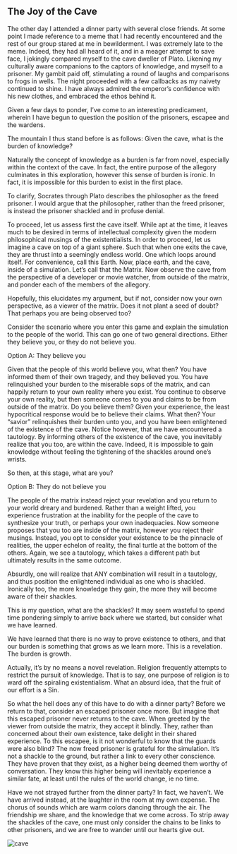 ## The Joy of the Cave

The other day I attended a dinner party with several close friends. At some point I made reference to a meme that I had recently encountered and the rest of our group stared at me in bewilderment. I was extremely late to the meme. Indeed, they had all heard of it, and in a meager attempt to save face, I jokingly compared myself to the cave dweller of Plato. Likening my culturally aware companions to the captors of knowledge, and myself to a prisoner. My gambit paid off, stimulating a round of laughs and comparisons to frogs in wells. The night proceeded with a few callbacks as my naivety continued to shine. I have always admired the emperor’s confidence with his new clothes, and embraced the ethos behind it.

Given a few days to ponder, I’ve come to an interesting predicament, wherein I have begun to question the position of the prisoners, escapee and the wardens.

The mountain I thus stand before is as follows: Given the cave, what is the burden of knowledge? 

Naturally the concept of knowledge as a burden is far from novel, especially within the context of the cave. In fact, the entire purpose of the allegory culminates in this exploration, however this sense of burden is ironic. In fact, it is impossible for this burden to exist in the first place. 

To clarify, Socrates through Plato describes the philosopher as the freed prisoner. I would argue that the philosopher, rather than the freed prisoner, is instead the prisoner shackled and in profuse denial. 

To proceed, let us assess first the cave itself. While apt at the time, it leaves much to be desired in terms of intellectual complexity given the modern philosophical musings of the existentialists. In order to proceed, let us imagine a cave on top of a giant sphere. Such that when one exits the cave, they are thrust into a seemingly endless world. One which loops around itself. For convenience, call this Earth. Now, place earth, and the cave, inside of a simulation. Let’s call that the Matrix. Now observe the cave from the perspective of a developer or movie watcher, from outside of the matrix, and ponder each of the members of the allegory.

Hopefully, this elucidates my argument, but if not, consider now your own perspective, as a viewer of the matrix. Does it not plant a seed of doubt? That perhaps you are being observed too? 

Consider the scenario where you enter this game and explain the simulation to the people of the world. This can go one of two general directions. Either they believe you, or  they do not believe you.

Option A: They believe you

Given that the people of this world believe you, what then? You have informed them of their own tragedy, and they believed you. You have relinquished your burden to the miserable sops of the matrix, and can happily return to your own reality where you exist. You continue to observe your own reality, but then someone comes to you and claims to be from outside of the matrix. Do you believe them? Given your experience, the least hypocritical response would be to believe their claims. What then? Your “savior” relinquishes their burden unto you, and you have been enlightened of the existence of the cave. Notice however, that we have encountered a tautology. By informing others of the existence of the cave, you inevitably realize that you too, are within the cave. Indeed, it is impossible to gain knowledge without feeling the tightening of the shackles around one’s wrists.

So then, at this stage, what are you?

Option B: They do not believe you

The people of the matrix instead reject your revelation and you return to your world dreary and burdened. Rather than a weight lifted, you experience frustration at the inability for the people of the cave to synthesize your truth, or perhaps your own inadequacies. Now someone proposes that you too are inside of the matrix, however you reject their musings. Instead, you opt to consider your existence to be the pinnacle of realities, the upper echelon of reality, the final turtle at the bottom of the others. Again, we see a tautology, which takes a different path but ultimately results in the same outcome. 

Absurdly, one will realize that ANY combination will result in a tautology, and thus position the enlightened individual as one who is shackled. Ironically too, the more knowledge they gain, the more they will become aware of their shackles. 

This is my question, what are the shackles? It may seem wasteful to spend time pondering simply to arrive back where we started, but consider what we have learned.

We have learned that there is no way to prove existence to others, and that our burden is something that grows as we learn more. This is a revelation. The burden is growth. 

Actually, it’s by no means a novel revelation. Religion frequently attempts to restrict the pursuit of knowledge. That is to say, one purpose of religion is to ward off the spiraling existentialism. What an absurd idea, that the fruit of our effort is a Sin.

So what the hell does any of this have to do with a dinner party? Before we return to that, consider an escaped prisoner once more. But imagine that this escaped prisoner never returns to the cave. When greeted by the viewer from outside the matrix, they accept it blindly. They, rather than concerned about their own existence, take delight in their shared experience. To this escapee, is it not wonderful to know that the guards were also blind? The now freed prisoner is grateful for the simulation. It’s not a shackle to the ground, but rather a link to every other conscience. They have proven that they exist, as a higher being deemed them worthy of conversation. They know this higher being will inevitably experience a similar fate, at least until the rules of the world change, ie no time.

Have we not strayed further from the dinner party? In fact, we haven’t. We have arrived instead, at the laughter in the room at my own expense. The chorus of sounds which are warm colors dancing through the air. The friendship we share, and the knowledge that we come across. To strip away the shackles of the cave, one must only consider the chains to be links to other prisoners, and we are free to wander until our hearts give out.


![cave](/writing/images/cave.png)
